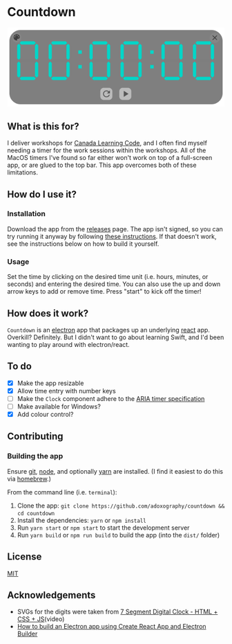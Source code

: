 # Countdown
![Countdown screenshot](/docs/screenshot.png)

## What is this for?
I deliver workshops for [Canada Learning Code](https://canadalearningcode.ca), and I often find myself needing a timer for the work sessions within the workshops. All of the MacOS timers I've found so far either won't work on top of a full-screen app, or are glued to the top bar. This app overcomes both of these limitations.

## How do I use it?
### Installation
Download the app from the [releases](https://github.com/adoxography/countdown/releases/latest) page. The app isn't signed, so you can try running it anyway by following [these instructions](https://support.apple.com/en-ca/guide/mac-help/mh40616/mac). If that doesn't work, see the instructions below on how to build it yourself.

### Usage
Set the time by clicking on the desired time unit (i.e. hours, minutes, or seconds) and entering the desired time. You can also use the up and down arrow keys to add or remove time. Press "start" to kick off the timer!

## How does it work?
`Countdown` is an [electron](https://github.com/electron/electron) app that packages up an underlying [react](https://github.com/facebook/react) app. Overkill? Definitely. But I didn't want to go about learning Swift, and I'd been wanting to play around with electron/react.

## To do
- [x] Make the app resizable
- [x] Allow time entry with number keys
- [ ] Make the `Clock` component adhere to the [ARIA timer specification](https://developer.mozilla.org/en-US/docs/Web/Accessibility/ARIA/Roles/ARIA_timer_role)
- [ ] Make available for Windows?
- [x] Add colour control?

## Contributing

### Building the app
Ensure [git](https://git-scm.com/book/en/v2/Getting-Started-Installing-Git), [node](https://nodejs.org/en/), and optionally [yarn](https://classic.yarnpkg.com/en/docs/install/#mac-stable) are installed. (I find it easiest to do this via [homebrew](https://brew.sh/).)

From the command line (i.e. `terminal`):
1. Clone the app: `git clone https://github.com/adoxography/countdown && cd countdown`
1. Install the dependencies: `yarn` or `npm install`
1. Run `yarn start` or `npm start` to start the development server
1. Run `yarn build` or `npm run build` to build the app (into the `dist/` folder)

## License
[MIT](/LICENSE)

## Acknowledgements
- SVGs for the digits were taken from [7 Segment Digital Clock - HTML + CSS + JS](https://www.youtube.com/watch?v=GlzDSCErJXs)(video)
- [How to build an Electron app using Create React App and Electron Builder](https://www.codementor.io/@randyfindley/how-to-build-an-electron-app-using-create-react-app-and-electron-builder-ss1k0sfer)
